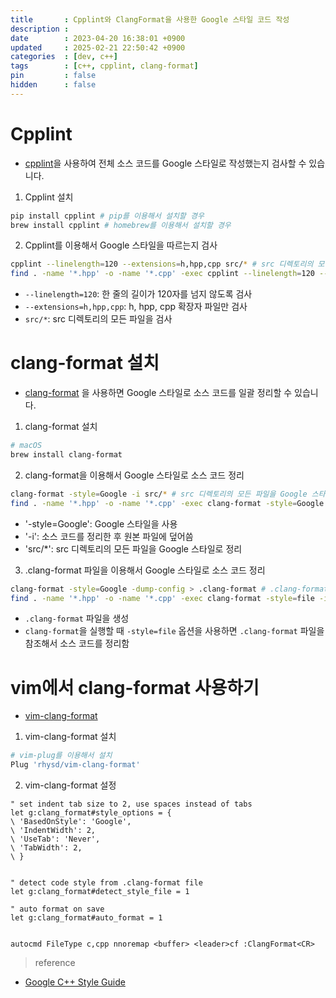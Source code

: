 ```yaml
---
title       : Cpplint와 ClangFormat을 사용한 Google 스타일 코드 작성
description :
date        : 2023-04-20 16:38:01 +0900
updated     : 2025-02-21 22:50:42 +0900
categories  : [dev, c++]
tags        : [c++, cpplint, clang-format]
pin         : false
hidden      : false
---
```


# Cpplint
- [cpplint](https://github.com/cpplint/cpplint)을 사용하여 전체 소스 코드를 Google 스타일로 작성했는지 검사할 수 있습니다.

1. Cpplint 설치
```sh
pip install cpplint # pip를 이용해서 설치할 경우
brew install cpplint # homebrew를 이용해서 설치할 경우
```

2. Cpplint를 이용해서 Google 스타일을 따르는지 검사
```sh
cpplint --linelength=120 --extensions=h,hpp,cpp src/* # src 디렉토리의 모든 파일을 검사
find . -name '*.hpp' -o -name '*.cpp' -exec cpplint --linelength=120 --extensions=h,hpp,cpp {} \; # 현재 디렉토리의 모든 hpp, cpp 파일을 검사
```
- `--linelength=120`: 한 줄의 길이가 120자를 넘지 않도록 검사
- `--extensions=h,hpp,cpp`: h, hpp, cpp 확장자 파일만 검사
- `src/*`: src 디렉토리의 모든 파일을 검사

# clang-format 설치
- [clang-format](https://clang.llvm.org/docs/ClangFormat.html) 을 사용하면 Google 스타일로 소스 코드를 일괄 정리할 수 있습니다.

1. clang-format 설치
```sh
# macOS
brew install clang-format
```

2. clang-format을 이용해서 Google 스타일로 소스 코드 정리
```sh
clang-format -style=Google -i src/* # src 디렉토리의 모든 파일을 Google 스타일로 정리
find . -name '*.hpp' -o -name '*.cpp' -exec clang-format -style=Google -i {} \; # 현재 디렉토리의 모든 hpp, cpp 파일을 Google 스타일로 정리
```
- '-style=Google': Google 스타일을 사용
- '-i': 소스 코드를 정리한 후 원본 파일에 덮어씀
- 'src/*': src 디렉토리의 모든 파일을 Google 스타일로 정리

3. .clang-format 파일을 이용해서 Google 스타일로 소스 코드 정리
```sh
clang-format -style=Google -dump-config > .clang-format # .clang-format 파일을 생성
find . -name '*.hpp' -o -name '*.cpp' -exec clang-format -style=file -i {} \; # .clang-format 파일을 참조해서 Google 스타일로 정리
```
- `.clang-format` 파일을 생성
- `clang-format`을 실행할 때 `-style=file` 옵션을 사용하면 `.clang-format` 파일을 참조해서 소스 코드를 정리함


# vim에서 clang-format 사용하기
- [vim-clang-format](https://github.com/rhysd/vim-clang-format)

1. vim-clang-format 설치
```sh
# vim-plug를 이용해서 설치
Plug 'rhysd/vim-clang-format'
```

2. vim-clang-format 설정
```vim
" set indent tab size to 2, use spaces instead of tabs
let g:clang_format#style_options = {
\ 'BasedOnStyle': 'Google',
\ 'IndentWidth': 2,
\ 'UseTab': 'Never',
\ 'TabWidth': 2,
\ }


" detect code style from .clang-format file
let g:clang_format#detect_style_file = 1

" auto format on save
let g:clang_format#auto_format = 1


autocmd FileType c,cpp nnoremap <buffer> <leader>cf :ClangFormat<CR>
```

> reference
- [Google C++ Style Guide](https://google.github.io/styleguide/cppguide.html)
